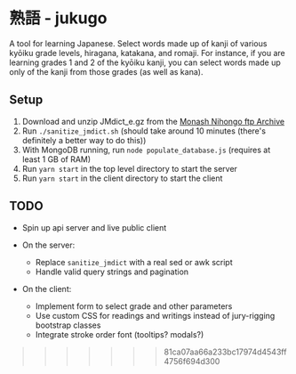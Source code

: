 # 熟語 - jukugo

A tool for learning Japanese.  Select words made up of kanji of various kyōiku grade levels, hiragana, katakana, and romaji.  For instance, if you are learning grades 1 and 2 of the kyōiku kanji, you can select words made up only of the kanji from those grades (as well as kana).

## Setup

1. Download and unzip JMdict_e.gz from the [Monash Nihongo ftp Archive][monash-ftp]
2. Run `./sanitize_jmdict.sh` (should take around 10 minutes (there's definitely a better way to do this))
3. With MongoDB running, run `node populate_database.js` (requires at least 1 GB of RAM)
4. Run `yarn start` in the top level directory to start the server
5. Run `yarn start` in the client directory to start the client

## TODO
* Spin up api server and live public client

* On the server:
  * Replace `sanitize_jmdict` with a real sed or awk script
  * Handle valid query strings and pagination

* On the client:
  * Implement form to select grade and other parameters
  * Use custom CSS for readings and writings instead of jury-rigging bootstrap classes
  * Integrate stroke order font (tooltips? modals?)
>>>>>>> 81ca07aa66a233bc17974d4543ff4756f694d300

[monash-ftp]: http://ftp.monash.edu.au/pub/nihongo/JMdict_e.gz
